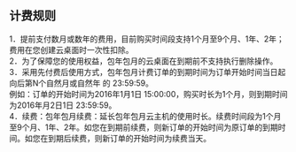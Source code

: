 ## 计费规则
1．提前支付数月或数年的费用，目前购买时间段支持1个月至9个月、1年、2年；费用在您创建云桌面时一次性扣除。<br>
2．为了保障您的使用权益，包年包月的云桌面在到期前不支持执行删除操作。<br>
3．采用先付费后使用方式，包年包月计费订单的到期时间为订单开始时间当日起向后第N个自然月或自然年 的 23:59:59。<br>
例如：订单的开始时间为2016年1月1日 15:00:00，购买时长为1个月，则到期时间为2016年月2日1日 23:59:59。<br>
4．续费：包年包月续费：延长包年包月云主机的使用时长。续费时间段为1个月至9个月、1年、2年。如您在到期前续费，则新订单的开始时间为原订单的到期时间。如您在到期后续费，则新订单的开始时间为续费当天。
